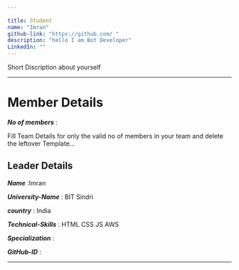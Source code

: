 ```yaml
---
                                                     
title: Student
name: "Imran"
github-link: "https://github.com/ "
description: "hello I am Bot Developer"
LinkedIn: ""
---
```


Short Discription about yourself

---


# Member Details

_**No of members**_ : 

Fill Team Details for only the valid no of members in your team and delete the leftover Template...

## Leader Details

_**Name**_ :Imran

_**University-Name**_ : BIT Sindri

_**country**_ : India
 
_**Technical-Skills**_ : HTML CSS JS AWS

_**Specialization**_ :

_**GitHub-ID**_ :  

---
